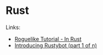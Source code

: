 # Rust

Links:

* [Roguelike Tutorial - In Rust](https://bfnightly.bracketproductions.com/)
* [Introducing Rustybot \(part 1 of n\)](https://objectdisoriented.evokewonder.com/posts/introducing-rustybot-part-1/)

